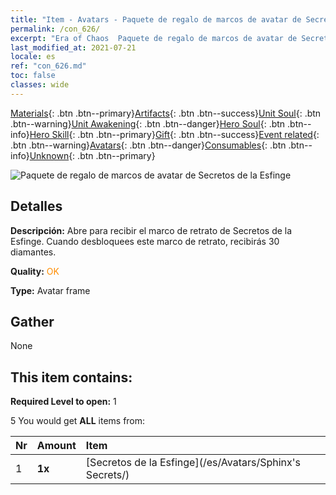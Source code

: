 ```yaml
---
title: "Item - Avatars - Paquete de regalo de marcos de avatar de Secretos de la Esfinge"
permalink: /con_626/
excerpt: "Era of Chaos  Paquete de regalo de marcos de avatar de Secretos de la Esfinge"
last_modified_at: 2021-07-21
locale: es
ref: "con_626.md"
toc: false
classes: wide
---
```

 [Materials](/ItemsES/){: .btn .btn--primary}[Artifacts](/ItemsES/Artifacts/){: .btn .btn--success}[Unit Soul](/ItemsES/UnitSoul/){: .btn .btn--warning}[Unit Awakening](/ItemsES/UnitAwakening/){: .btn .btn--danger}[Hero Soul](/ItemsES/HeroSoul/){: .btn .btn--info}[Hero Skill](/ItemsES/HeroSkill/){: .btn .btn--primary}[Gift](/ItemsES/Gift/){: .btn .btn--success}[Event related](/ItemsES/Events/){: .btn .btn--warning}[Avatars](/ItemsES/Avatars/){: .btn .btn--danger}[Consumables](/ItemsES/Consumables/){: .btn .btn--info}[Unknown](/ItemsES/Unknown/){: .btn .btn--primary}

 ![Paquete de regalo de marcos de avatar de Secretos de la Esfinge](/images/t/i_907003.png)

## Detalles
 **Descripción:** Abre para recibir el marco de retrato de Secretos de la Esfinge. Cuando desbloquees este marco de retrato, recibirás 30 diamantes.

 **Quality:** <span style="color: #FF8C00">OK</span>

 **Type:** Avatar frame

## Gather

  None

## This item contains:

 **Required Level to open:** 1

 5 You would get **ALL** items  from:

  | Nr | Amount |     Item    |
  |:---|:-------|:------------|
  | 1 |  **1x** | [Secretos de la Esfinge](/es/Avatars/Sphinx's Secrets/) |  | 

